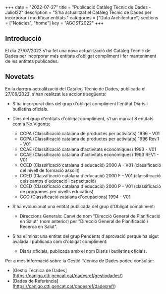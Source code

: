 +++
date        = "2022-07-27"
title       = "Publicació Catàleg Tècnic de Dades - Juliol22"
description = "S'ha actualitzat el Catàleg Tècnic de Dades per incorporar i modificar entitats."
categories  = ["Data Architecture"]
sections    = ["Notícies", "home"]
key = "AGOST2022"
+++

## Introducció

El dia 27/07/2022 s'ha fet una nova actualització del Catàleg Tècnic de Dades per incorporar més entitats d'obligat compliment i fer manteniment de les entitats publicades.
 
## Novetats

En la darrera actualització del Catàleg Tècnic de Dades, publicada el 27/06/2022, s'han realitzat les accions següents:

- S'ha incorporat dins del grup d'obligat compliment l'entitat Diaris i butlletins oficials.
  
- Dins del grup d'entitats d'obligat compliment, s'han marcat 8 entitats com a No Vigents:
  - CCPA (Classificació catalana de productes per activitats) 1996 - V01
  - CCPA (Classificació catalana de productes per activitats) 1996 Rev.1 - V01
  - CCAE (Classificació catalana d'activitats econòmiques) 1993 - V01
  - CCAE (Classificació catalana d'activitats econòmiques) 1993 REV1 - V01
  - CCED (Classificació catalana d'educació) 2000 A - V01 (classificació del nivell de formació assolit)
  - CCED (Classificació catalana d'educació) 2000 F - V01 (classificació dels camps d'educació i capacitació)
  - CCED (Classificació catalana d'educació) 2000 P - V01 (classificació de programes per nivells educatius)
  - CCO (Classificació catalana d'ocupacions) 1994 - V01

- S'ha evolucionat una entitat publicada del grup d'Obligat compliment:
  - Direccions Generals: Canvi de nom "Direcció General de Planificació en Salut" (nom anterior) per "Direcció General de Planificació i Recerca en Salut".
  
- S'ha eliminat una entitat del grup Pendents d'aprovació perquè ha sigut avalada i publicada com d'obligat compliment:
  - Diaris oficials, publicada amb el nom Diaris i butlletins oficials.
  
  
Per a més informació sobre la Gestió Tècnica de Dades podeu consultar:

* [Gestió Tècnica de Dades] (https://canigo.ctti.gencat.cat/dadesref/gestiodades/)
* [Dades de Referència] (https://canigo.ctti.gencat.cat/dadesref/dadesref/)

